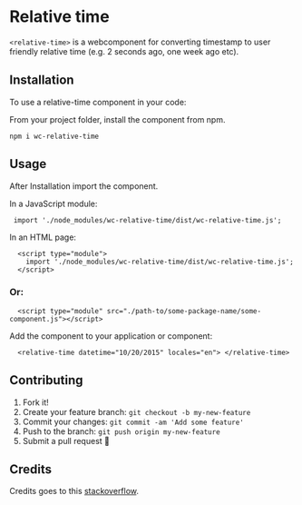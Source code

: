 # Relative time
`<relative-time>` is a webcomponent for converting timestamp to user friendly relative time (e.g. 2 seconds ago, one week ago etc). 

## Installation

To use a relative-time component in your code:


 From your project folder, install the component from npm.

    npm i wc-relative-time


## Usage

    
 After Installation import the component.

   In a JavaScript module:
   
     import './node_modules/wc-relative-time/dist/wc-relative-time.js';
   
   In an HTML page:
   
      <script type="module">
        import './node_modules/wc-relative-time/dist/wc-relative-time.js';     
      </script>
      
   ### Or:

      <script type="module" src="./path-to/some-package-name/some-component.js"></script>
      
      
  Add the component to your application or component:
 

      <relative-time datetime="10/20/2015" locales="en"> </relative-time>
  




## Contributing

1. Fork it!
2. Create your feature branch: `git checkout -b my-new-feature`
3. Commit your changes: `git commit -am 'Add some feature'`
4. Push to the branch: `git push origin my-new-feature`
5. Submit a pull request 🚀

## Credits

 Credits goes to this [stackoverflow](https://stackoverflow.com/questions/6108819/javascript-timestamp-to-relative-time).
